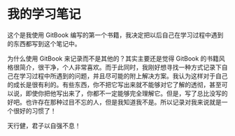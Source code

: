 # 我的学习笔记

这个是我使用 GitBook 编写的第一个书籍，我决定把以后自己在学习过程中遇到的东西都写到这个笔记中。 

为什么使用 GitBook 来记录而不是其他的？其实主要还是觉得 GitBook 的书籍风格很简介，很干净，个人非常喜欢。而于此同时，我刚好想寻找一种方式记录下自己在学习过程中所遇到的问题，并且尽可能的附上解决方案。我认为这样对于自己的成长是很有利的。有些东西，你不把它写出来就不能够对它了解的透彻，甚至可以说，即使你把他写出来了，你都不一定能够完全理解它。但是，写了总比没写的好吧。也许存在那种过目不忘的人，但是我知道我不是。所以记录对我来说就是一个很好的习惯了！

天行健，君子以自强不息！
